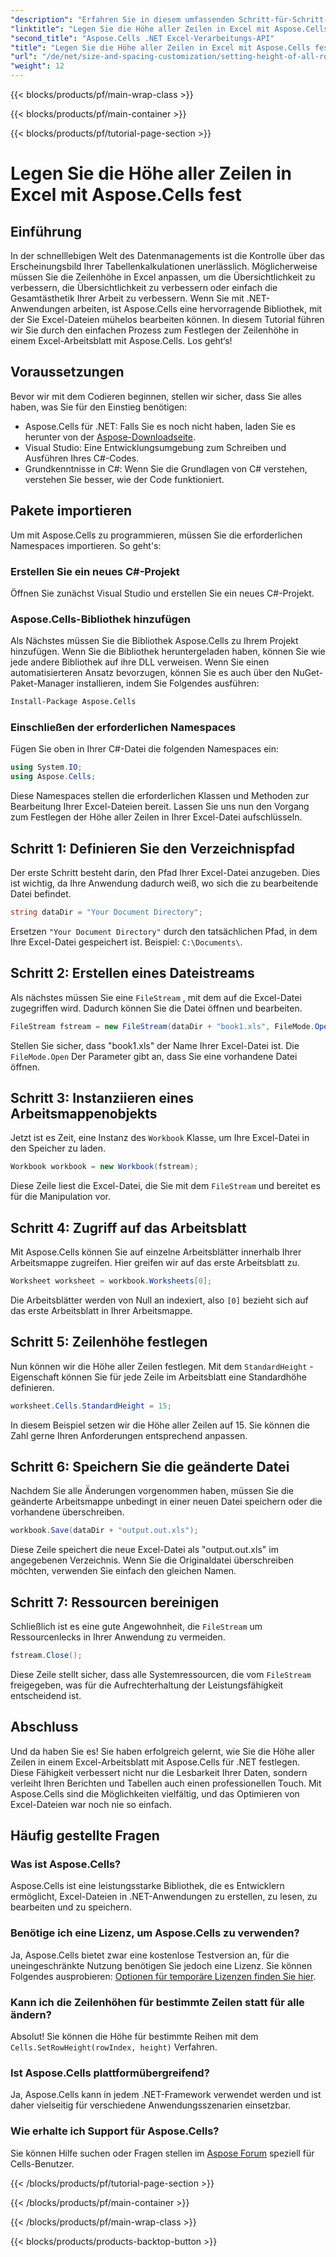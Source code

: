 ```yaml
---
"description": "Erfahren Sie in diesem umfassenden Schritt-für-Schritt-Tutorial, wie Sie die Höhe aller Zeilen in einem Excel-Arbeitsblatt mit Aspose.Cells für .NET festlegen."
"linktitle": "Legen Sie die Höhe aller Zeilen in Excel mit Aspose.Cells fest"
"second_title": "Aspose.Cells .NET Excel-Verarbeitungs-API"
"title": "Legen Sie die Höhe aller Zeilen in Excel mit Aspose.Cells fest"
"url": "/de/net/size-and-spacing-customization/setting-height-of-all-rows/"
"weight": 12
---
```


{{< blocks/products/pf/main-wrap-class >}}

{{< blocks/products/pf/main-container >}}

{{< blocks/products/pf/tutorial-page-section >}}

# Legen Sie die Höhe aller Zeilen in Excel mit Aspose.Cells fest

## Einführung
In der schnelllebigen Welt des Datenmanagements ist die Kontrolle über das Erscheinungsbild Ihrer Tabellenkalkulationen unerlässlich. Möglicherweise müssen Sie die Zeilenhöhe in Excel anpassen, um die Übersichtlichkeit zu verbessern, die Übersichtlichkeit zu verbessern oder einfach die Gesamtästhetik Ihrer Arbeit zu verbessern. Wenn Sie mit .NET-Anwendungen arbeiten, ist Aspose.Cells eine hervorragende Bibliothek, mit der Sie Excel-Dateien mühelos bearbeiten können. In diesem Tutorial führen wir Sie durch den einfachen Prozess zum Festlegen der Zeilenhöhe in einem Excel-Arbeitsblatt mit Aspose.Cells. Los geht‘s!
## Voraussetzungen
Bevor wir mit dem Codieren beginnen, stellen wir sicher, dass Sie alles haben, was Sie für den Einstieg benötigen:
- Aspose.Cells für .NET: Falls Sie es noch nicht haben, laden Sie es herunter von der [Aspose-Downloadseite](https://releases.aspose.com/cells/net/).
- Visual Studio: Eine Entwicklungsumgebung zum Schreiben und Ausführen Ihres C#-Codes.
- Grundkenntnisse in C#: Wenn Sie die Grundlagen von C# verstehen, verstehen Sie besser, wie der Code funktioniert.
## Pakete importieren
Um mit Aspose.Cells zu programmieren, müssen Sie die erforderlichen Namespaces importieren. So geht's:
### Erstellen Sie ein neues C#-Projekt
Öffnen Sie zunächst Visual Studio und erstellen Sie ein neues C#-Projekt.
### Aspose.Cells-Bibliothek hinzufügen
Als Nächstes müssen Sie die Bibliothek Aspose.Cells zu Ihrem Projekt hinzufügen. Wenn Sie die Bibliothek heruntergeladen haben, können Sie wie jede andere Bibliothek auf ihre DLL verweisen.
Wenn Sie einen automatisierteren Ansatz bevorzugen, können Sie es auch über den NuGet-Paket-Manager installieren, indem Sie Folgendes ausführen:
```bash
Install-Package Aspose.Cells
```
### Einschließen der erforderlichen Namespaces
Fügen Sie oben in Ihrer C#-Datei die folgenden Namespaces ein:
```csharp
using System.IO;
using Aspose.Cells;
```
Diese Namespaces stellen die erforderlichen Klassen und Methoden zur Bearbeitung Ihrer Excel-Dateien bereit.
Lassen Sie uns nun den Vorgang zum Festlegen der Höhe aller Zeilen in Ihrer Excel-Datei aufschlüsseln.
## Schritt 1: Definieren Sie den Verzeichnispfad
Der erste Schritt besteht darin, den Pfad Ihrer Excel-Datei anzugeben. Dies ist wichtig, da Ihre Anwendung dadurch weiß, wo sich die zu bearbeitende Datei befindet.
```csharp
string dataDir = "Your Document Directory";
```
Ersetzen `"Your Document Directory"` durch den tatsächlichen Pfad, in dem Ihre Excel-Datei gespeichert ist. Beispiel: `C:\Documents\`.
## Schritt 2: Erstellen eines Dateistreams
Als nächstes müssen Sie eine `FileStream` , mit dem auf die Excel-Datei zugegriffen wird. Dadurch können Sie die Datei öffnen und bearbeiten.
```csharp
FileStream fstream = new FileStream(dataDir + "book1.xls", FileMode.Open);
```
Stellen Sie sicher, dass "book1.xls" der Name Ihrer Excel-Datei ist. Die `FileMode.Open` Der Parameter gibt an, dass Sie eine vorhandene Datei öffnen.
## Schritt 3: Instanziieren eines Arbeitsmappenobjekts
Jetzt ist es Zeit, eine Instanz des `Workbook` Klasse, um Ihre Excel-Datei in den Speicher zu laden.
```csharp
Workbook workbook = new Workbook(fstream);
```
Diese Zeile liest die Excel-Datei, die Sie mit dem `FileStream` und bereitet es für die Manipulation vor.
## Schritt 4: Zugriff auf das Arbeitsblatt
Mit Aspose.Cells können Sie auf einzelne Arbeitsblätter innerhalb Ihrer Arbeitsmappe zugreifen. Hier greifen wir auf das erste Arbeitsblatt zu.
```csharp
Worksheet worksheet = workbook.Worksheets[0];
```
Die Arbeitsblätter werden von Null an indexiert, also `[0]` bezieht sich auf das erste Arbeitsblatt in Ihrer Arbeitsmappe.
## Schritt 5: Zeilenhöhe festlegen
Nun können wir die Höhe aller Zeilen festlegen. Mit dem `StandardHeight` -Eigenschaft können Sie für jede Zeile im Arbeitsblatt eine Standardhöhe definieren.
```csharp
worksheet.Cells.StandardHeight = 15;
```
In diesem Beispiel setzen wir die Höhe aller Zeilen auf 15. Sie können die Zahl gerne Ihren Anforderungen entsprechend anpassen.
## Schritt 6: Speichern Sie die geänderte Datei
Nachdem Sie alle Änderungen vorgenommen haben, müssen Sie die geänderte Arbeitsmappe unbedingt in einer neuen Datei speichern oder die vorhandene überschreiben.
```csharp
workbook.Save(dataDir + "output.out.xls");
```
Diese Zeile speichert die neue Excel-Datei als "output.out.xls" im angegebenen Verzeichnis. Wenn Sie die Originaldatei überschreiben möchten, verwenden Sie einfach den gleichen Namen.
## Schritt 7: Ressourcen bereinigen
Schließlich ist es eine gute Angewohnheit, die `FileStream` um Ressourcenlecks in Ihrer Anwendung zu vermeiden.
```csharp
fstream.Close();
```
Diese Zeile stellt sicher, dass alle Systemressourcen, die vom `FileStream` freigegeben, was für die Aufrechterhaltung der Leistungsfähigkeit entscheidend ist.
## Abschluss
Und da haben Sie es! Sie haben erfolgreich gelernt, wie Sie die Höhe aller Zeilen in einem Excel-Arbeitsblatt mit Aspose.Cells für .NET festlegen. Diese Fähigkeit verbessert nicht nur die Lesbarkeit Ihrer Daten, sondern verleiht Ihren Berichten und Tabellen auch einen professionellen Touch. Mit Aspose.Cells sind die Möglichkeiten vielfältig, und das Optimieren von Excel-Dateien war noch nie so einfach.
## Häufig gestellte Fragen
### Was ist Aspose.Cells?
Aspose.Cells ist eine leistungsstarke Bibliothek, die es Entwicklern ermöglicht, Excel-Dateien in .NET-Anwendungen zu erstellen, zu lesen, zu bearbeiten und zu speichern.
### Benötige ich eine Lizenz, um Aspose.Cells zu verwenden?
Ja, Aspose.Cells bietet zwar eine kostenlose Testversion an, für die uneingeschränkte Nutzung benötigen Sie jedoch eine Lizenz. Sie können Folgendes ausprobieren: [Optionen für temporäre Lizenzen finden Sie hier](https://purchase.aspose.com/temporary-license/).
### Kann ich die Zeilenhöhen für bestimmte Zeilen statt für alle ändern?
Absolut! Sie können die Höhe für bestimmte Reihen mit dem `Cells.SetRowHeight(rowIndex, height)` Verfahren.
### Ist Aspose.Cells plattformübergreifend?
Ja, Aspose.Cells kann in jedem .NET-Framework verwendet werden und ist daher vielseitig für verschiedene Anwendungsszenarien einsetzbar.
### Wie erhalte ich Support für Aspose.Cells?
Sie können Hilfe suchen oder Fragen stellen im [Aspose Forum](https://forum.aspose.com/c/cells/9) speziell für Cells-Benutzer.

{{< /blocks/products/pf/tutorial-page-section >}}

{{< /blocks/products/pf/main-container >}}

{{< /blocks/products/pf/main-wrap-class >}}

{{< blocks/products/products-backtop-button >}}